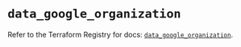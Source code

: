 # `data_google_organization`

Refer to the Terraform Registry for docs: [`data_google_organization`](https://registry.terraform.io/providers/hashicorp/google-beta/6.26.0/docs/data-sources/google_organization).
